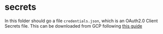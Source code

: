 # secrets

In this folder should go a file `credentials.json`, which is an OAuth2.0 Client
Secrets file. This can be downloaded from GCP following
[this guide](https://github.com/googleapis/google-api-python-client/blob/d12c714c716e4959e587ee687accdbc682a3991f/docs/client-secrets.md)
